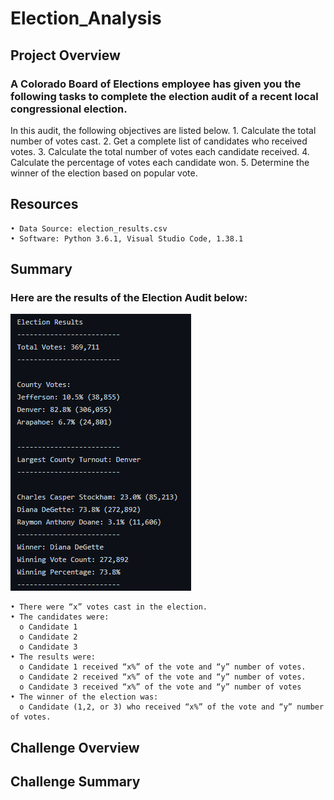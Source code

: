 # Election_Analysis
## Project Overview

### A Colorado Board of Elections employee has given you the following tasks to complete the election audit of a recent local congressional election.
In this audit, the following objectives are listed below.
    1. Calculate the total number of votes cast.
    2. Get a complete list of candidates who received votes.
    3. Calculate the total number of votes each candidate received.
    4. Calculate the percentage of votes each candidate won.
    5. Determine the winner of the election based on popular vote.
## Resources
    • Data Source: election_results.csv
    • Software: Python 3.6.1, Visual Studio Code, 1.38.1
## Summary

### Here are the results of the Election Audit below:
![Election_Results_Final.png](Election_Results_Final.png)

    • There were “x” votes cast in the election.
    • The candidates were:	
      o	Candidate 1
      o	Candidate 2
      o	Candidate 3
    • The results were:
      o	Candidate 1 received “x%” of the vote and “y” number of votes.
      o	Candidate 2 received “x%” of the vote and “y” number of votes.
      o	Candidate 3 received “x%” of the vote and “y” number of votes
    • The winner of the election was:
      o	Candidate (1,2, or 3) who received “x%” of the vote and “y” number of votes.

## Challenge Overview
## Challenge Summary

